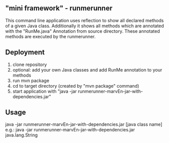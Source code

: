 ## "mini framework" - runmerunner
This command line application uses reflection to show all declared methods of a given Java class. Additionally it shows all methods which are annotated with the "RunMe.java" Annotation from source directory. These annotated methods are executed by the runmerunner.

## Deployment

 1. clone repository 
 2. optional: add your own Java classes and add RunMe annotation to your methods
 3. run mvn package
 4. cd to target directory (created by "mvn package" command) 
 5. start application with "java -jar  runmerunner-marvEn-jar-with-dependencies.jar"

## Usage
java -jar  runmerunner-marvEn-jar-with-dependencies.jar [java class name]
e.g.:
java -jar  runmerunner-marvEn-jar-with-dependencies.jar java.lang.String
